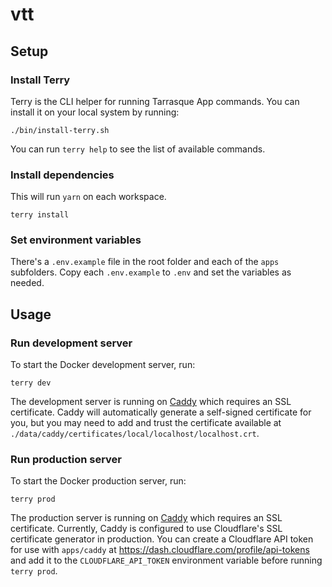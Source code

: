 # vtt

## Setup

### Install Terry

Terry is the CLI helper for running Tarrasque App commands. You can install it on your local system by running:

    ./bin/install-terry.sh

You can run `terry help` to see the list of available commands.

### Install dependencies

This will run `yarn` on each workspace.

    terry install

### Set environment variables

There's a `.env.example` file in the root folder and each of the `apps` subfolders. Copy each `.env.example` to `.env` and set the variables as needed.

## Usage

### Run development server

To start the Docker development server, run:

    terry dev

The development server is running on [Caddy](https://caddyserver.com) which requires an SSL certificate. Caddy will automatically generate a self-signed certificate for you, but you may need to add and trust the certificate available at `./data/caddy/certificates/local/localhost/localhost.crt`.

### Run production server

To start the Docker production server, run:

    terry prod

The production server is running on [Caddy](https://caddyserver.com) which requires an SSL certificate. Currently, Caddy is configured to use Cloudflare's SSL certificate generator in production. You can create a Cloudflare API token for use with `apps/caddy` at https://dash.cloudflare.com/profile/api-tokens and add it to the `CLOUDFLARE_API_TOKEN` environment variable before running `terry prod`.
